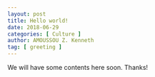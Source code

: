 ```yaml
---
layout: post
title: Hello world!
date: 2018-06-29
categories: [ Culture ]
author: AMOUSSOU Z. Kenneth
tag: [ greeting ]
---
```


We will have some contents here soon. Thanks!
